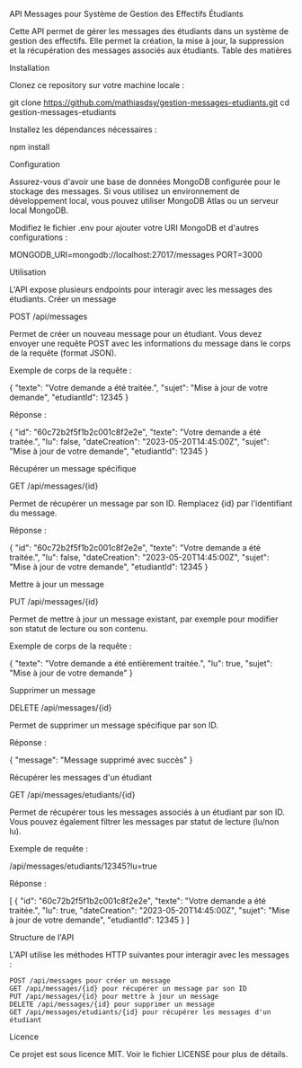 API Messages pour Système de Gestion des Effectifs Étudiants

Cette API permet de gérer les messages des étudiants dans un système de gestion des effectifs. Elle permet la création, la mise à jour, la suppression et la récupération des messages associés aux étudiants.
Table des matières


Installation

Clonez ce repository sur votre machine locale :

git clone https://github.com/mathiasdsy/gestion-messages-etudiants.git
cd gestion-messages-etudiants

Installez les dépendances nécessaires :

npm install

Configuration

Assurez-vous d'avoir une base de données MongoDB configurée pour le stockage des messages. Si vous utilisez un environnement de développement local, vous pouvez utiliser MongoDB Atlas ou un serveur local MongoDB.

Modifiez le fichier .env pour ajouter votre URI MongoDB et d'autres configurations :

MONGODB_URI=mongodb://localhost:27017/messages
PORT=3000

Utilisation

L'API expose plusieurs endpoints pour interagir avec les messages des étudiants.
Créer un message

POST /api/messages

Permet de créer un nouveau message pour un étudiant. Vous devez envoyer une requête POST avec les informations du message dans le corps de la requête (format JSON).

Exemple de corps de la requête :

{
  "texte": "Votre demande a été traitée.",
  "sujet": "Mise à jour de votre demande",
  "etudiantId": 12345
}

Réponse :

{
  "id": "60c72b2f5f1b2c001c8f2e2e",
  "texte": "Votre demande a été traitée.",
  "lu": false,
  "dateCreation": "2023-05-20T14:45:00Z",
  "sujet": "Mise à jour de votre demande",
  "etudiantId": 12345
}

Récupérer un message spécifique

GET /api/messages/{id}

Permet de récupérer un message par son ID. Remplacez {id} par l'identifiant du message.

Réponse :

{
  "id": "60c72b2f5f1b2c001c8f2e2e",
  "texte": "Votre demande a été traitée.",
  "lu": false,
  "dateCreation": "2023-05-20T14:45:00Z",
  "sujet": "Mise à jour de votre demande",
  "etudiantId": 12345
}

Mettre à jour un message

PUT /api/messages/{id}

Permet de mettre à jour un message existant, par exemple pour modifier son statut de lecture ou son contenu.

Exemple de corps de la requête :

{
  "texte": "Votre demande a été entièrement traitée.",
  "lu": true,
  "sujet": "Mise à jour de votre demande"
}

Supprimer un message

DELETE /api/messages/{id}

Permet de supprimer un message spécifique par son ID.

Réponse :

{
  "message": "Message supprimé avec succès"
}

Récupérer les messages d'un étudiant

GET /api/messages/etudiants/{id}

Permet de récupérer tous les messages associés à un étudiant par son ID. Vous pouvez également filtrer les messages par statut de lecture (lu/non lu).

Exemple de requête :

/api/messages/etudiants/12345?lu=true

Réponse :

[
  {
    "id": "60c72b2f5f1b2c001c8f2e2e",
    "texte": "Votre demande a été traitée.",
    "lu": true,
    "dateCreation": "2023-05-20T14:45:00Z",
    "sujet": "Mise à jour de votre demande",
    "etudiantId": 12345
  }
]

Structure de l'API

L'API utilise les méthodes HTTP suivantes pour interagir avec les messages :

    POST /api/messages pour créer un message
    GET /api/messages/{id} pour récupérer un message par son ID
    PUT /api/messages/{id} pour mettre à jour un message
    DELETE /api/messages/{id} pour supprimer un message
    GET /api/messages/etudiants/{id} pour récupérer les messages d'un étudiant

Licence

Ce projet est sous licence MIT. Voir le fichier LICENSE pour plus de détails.
